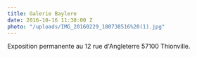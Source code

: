 ```yaml
---
title: Galerie Baylere
date: 2016-10-16 11:38:00 Z
photo: "/uploads/IMG_20160229_180738516%20(1).jpg"
---
```


Exposition permanente au 12 rue d'Angleterre 57100 Thionville.